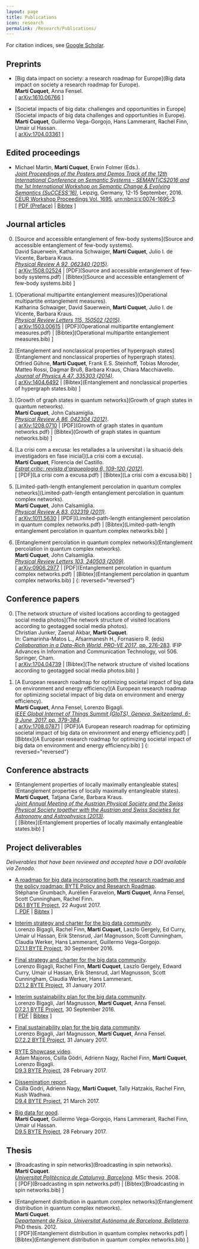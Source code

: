 ```yaml
---
layout: page
title: Publications
icon: research
permalink: /Research/Publications/
---
```


For citation indices, see [Google Scholar](https://scholar.google.at/citations?user=540UR0IAAAAJ).

## Preprints

- [Big data impact on society: a research roadmap for Europe](Big data impact on society a research roadmap for Europe).  
  **Martí Cuquet**, Anna Fensel.  
  [ [arXiv:1610.06766](http://arxiv.org/abs/1610.06766) ]

- [Societal impacts of big data: challenges and opportunities in Europe](Societal impacts of big data challenges and opportunities in Europe).  
  **Martí Cuquet**, Guillermo Vega-Gorgojo, Hans Lammerant, Rachel Finn, Umair ul Hassan.  
  [ [arXiv:1704.03361](https://arxiv.org/abs/1704.03361) ]

## Edited proceedings

- Michael Martin, **Martí Cuquet**, Erwin Folmer (Eds.).  
  _[Joint Proceedings of the Posters and Demos Track of the 12th International Conference on Semantic Systems - SEMANTiCS2016 and the 1st International Workshop on Semantic Change & Evolving Semantics (SuCCESS'16)](SEMPDS-2016)_, Leipzig, Germany, 12-15 September, 2016.  
  [CEUR Workshop Proceedings Vol. 1695](http://ceur-ws.org/Vol-1695/), [urn:nbn:de:0074-1695-3](http://nbn-resolving.de/urn:nbn:de:0074-1695-3).  
  [ [PDF (Preface)](SEMPDS-2016.pdf)
  | [Bibtex](SEMPDS-2016.bib) ]

## Journal articles

0. [Source and accessible entanglement of few-body systems](Source and accessible entanglement of few-body systems).  
   David Sauerwein, Katharina Schwaiger, **Martí Cuquet**, Julio I. de Vicente, Barbara Kraus.  
   _[Physical Review A 92, 062340 (2015)](http://dx.doi.org/10.1103/PhysRevA.92.062340)_.  
   [ [arXiv:1508.02524](http://arxiv.org/abs/1508.02524)
   | [PDF](Source and accessible entanglement of few-body systems.pdf)
   | [Bibtex](Source and accessible entanglement of few-body systems.bib) ]

0. [Operational multipartite entanglement measures](Operational multipartite entanglement measures).  
   Katharina Schwaiger, David Sauerwein, **Martí Cuquet**, Julio I. de Vicente, Barbara Kraus.  
   _[Physical Review Letters 115, 150502 (2015)](http://dx.doi.org/10.1103/PhysRevLett.115.150502)_.  
   [ [arXiv:1503.00615](http://arxiv.org/abs/1503.00615)
   | [PDF](Operational multipartite entanglement measures.pdf)
   | [Bibtex](Operational multipartite entanglement measures.bib) ]

0. [Entanglement and nonclassical properties of hypergraph states](Entanglement and nonclassical properties of hypergraph states).  
   Otfried Gühne, **Martí Cuquet**, Frank E.S. Steinhoff, Tobias Moroder, Matteo Rossi, Dagmar Bruß, Barbara Kraus, Chiara Macchiavello.  
   _[Journal of Physics A 47, 335303 (2014)](http://dx.doi.org/10.1088/1751-8113/47/33/335303)_.  
   [ [arXiv:1404.6492](http://arxiv.org/abs/1404.6492)
   | [Bibtex](Entanglement and nonclassical properties of hypergraph states.bib) ]

0. [Growth of graph states in quantum networks](Growth of graph states in quantum networks).  
   **Martí Cuquet**, John Calsamiglia.  
   _[Physical Review A 86, 042304 (2012)](http://dx.doi.org/10.1103/PhysRevA.86.042304)_.  
   [ [arXiv:1208.0710](http://arxiv.org/abs/1208.0710)
   | [PDF](Growth of graph states in quantum networks.pdf)
   | [Bibtex](Growth of graph states in quantum networks.bib) ]

0. [La crisi com a excusa: les retallades a la universitat i la situació dels investigadors en fase inicial](La crisi com a excusa).  
   **Martí Cuquet**, Florencia del Castillo.  
   _[Estrat crític: revista d'arqueologia 6, 109-120 (2012)](http://ddd.uab.cat/record/107241/)_.  
   [ [PDF](La crisi com a excusa.pdf)
   | [Bibtex](La crisi com a excusa.bib) ]

0. [Limited-path-length entanglement percolation in quantum complex networks](Limited-path-length entanglement percolation in quantum complex networks).  
   **Martí Cuquet**, John Calsamiglia.  
   _[Physical Review A 83, 032319 (2011)](http://dx.doi.org/10.1103/PhysRevA.83.032319)_.  
   [ [arXiv:1011.5630](http://arxiv.org/abs/1011.5630)
   | [PDF](Limited-path-length entanglement percolation in quantum complex networks.pdf)
   | [Bibtex](Limited-path-length entanglement percolation in quantum complex networks.bib) ]

0. [Entanglement percolation in quantum complex networks](Entanglement percolation in quantum complex networks).  
   **Martí Cuquet**, John Calsamiglia.  
   _[Physical Review Letters 103, 240503 (2009)](http://dx.doi.org/10.1103/PhysRevLett.103.240503)_.  
   [ [arXiv:0906.2977](http://arxiv.org/abs/0906.2977)
   | [PDF](Entanglement percolation in quantum complex networks.pdf)
   | [Bibtex](Entanglement percolation in quantum complex networks.bib) ]
{: reversed="reversed"}

## Conference papers

0. [The network structure of visited locations according to geotagged social media photos](The network structure of visited locations according to geotagged social media photos).  
   Christian Junker, Zaenal Akbar, **Martí Cuquet**.  
   In: Camarinha-Matos L., Afsarmanesh H., Fornasiero R. (eds) [_Collaboration in a Data-Rich World, PRO-VE 2017_, pp. 276-283](https://doi.org/10.1007/978-3-319-65151-4_26). IFIP Advances in Information and Communication Technology, vol 506. Springer, Cham.  
   [ [arXiv:1704.04739](http://arxiv.org/abs/1704.04739)
   | [Bibtex](The network structure of visited locations according to geotagged social media photos.bib) ]

0. [A European research roadmap for optimizing societal impact of big data on environment and energy efficiency](A European research roadmap for optimizing societal impact of big data on environment and energy efficiency).  
   **Martí Cuquet**, Anna Fensel, Lorenzo Bigagli.  
   _[IEEE Global Internet of Things Summit (GIoTS), Geneva, Switzerland, 6-9 June, 2017, pp. 379-384](https://doi.org/10.1109/GIOTS.2017.8016274)_.  
   [ [arXiv:1708.07871](https://arxiv.org/abs/1708.07871)
   | [PDF](A European research roadmap for optimizing societal impact of big data on environment and energy efficiency.pdf)
   | [Bibtex](A European research roadmap for optimizing societal impact of big data on environment and energy efficiency.bib) ]
{: reversed="reversed"}

## Conference abstracts

- [Entanglement properties of locally maximally entangleable states](Entanglement properties of locally maximally entangleable states).  
  **Martí Cuquet**, Tatjana Carle, Barbara Kraus.  
  _[Joint Annual Meeting of the Austrian Physical Society and the Swiss Physical Society together with the Austrian and Swiss Societies for Astronomy and Astrophysics (2013)](https://inis.iaea.org/search/search.aspx?orig_q=RN:45093114)_.  
  [ [Bibtex](Entanglement properties of locally maximally entangleable states.bib) ]

## Project deliverables

_Deliverables that have been reviewed and accepted have a DOI available via
Zenodo._

- [A roadmap for big data incorporating both the research roadmap and the policy roadmap: BYTE Policy and Research Roadmap](BYTE-D6-1).  
  Stéphane Grumbach, Aurélien Faravelon, **Martí Cuquet**, Anna Fensel, Scott Cunningham, Rachel Finn.  
  [D6.1 BYTE Project](https://doi.org/10.5281/zenodo.1195745), 22 August 2017.  
  [_[PDF](BYTE-D6-1.pdf)
  | [Bibtex](BYTE-D6-1.bib) ]

- [Interim strategy and charter for the big data community](BYTE-D7-1-1).  
  Lorenzo Bigagli, Rachel Finn, **Martí Cuquet**, Laszlo Gergely, Ed Curry, Umair ul Hassan, Erik Stensrud, Jarl Magnusson, Scott Cunningham, Claudia Werker, Hans Lammerant, Guillermo Vega-Gorgojo.  
  [D7.1.1 BYTE Project](http://byte-project.eu/wp-content/uploads/2014/02/D7.1.1-Interim-strategy-and-charter_v1.1.pdf), 30 September 2016.

- [Final strategy and charter for the big data community](BYTE-D7-1-2).  
  Lorenzo Bigagli, Rachel Finn, **Martí Cuquet**, Laszlo Gergely, Edward Curry, Umair ul Hassan, Erik Stensrud, Jarl Magnusson, Scott Cunningham, Claudia Werker, Hans Lammerant.  
  [D7.1.2 BYTE Project](http://byte-project.eu/research), 31 January 2017.

- [Interim sustainability plan for the big data community](BYTE-D7-2-1).  
  Lorenzo Bigagli, Jarl Magnusson, **Martí Cuquet**, Anna Fensel.  
  [D7.2.1 BYTE Project](https://doi.org/10.5281/zenodo.166700), 30 September 2016.  
  [ [PDF](BYTE-D7-2-1.pdf)
  | [Bibtex](BYTE-D7-2-1.bib) ]

- [Final sustainability plan for the big data community](BYTE-D7-2-2).  
  Lorenzo Bigagli, Jarl Magnusson, **Martí Cuquet**, Anna Fensel.  
  [D7.2.2 BYTE Project](http://byte-project.eu/research), 31 January 2017.

- [BYTE Showcase video](BYTE-D9-3).  
  Adam Majoros, Csilla Gödri, Adrienn Nagy, Rachel Finn, **Martí Cuquet**, Lorenzo Bigagli.  
  [D9.3 BYTE Project](http://byte-project.eu/research), 28 February 2017.

- [Dissemination report](BYTE-D9-4).  
  Csilla Godri, Adrienn Nagy, **Martí Cuquet**, Tally Hatzakis, Rachel Finn, Kush Wadhwa.  
  [D9.4 BYTE Project](http://byte-project.eu/research), 21 March 2017.

- [Big data for good](BYTE-D9-5).  
  **Martí Cuquet**, Guillermo Vega-Gorgojo, Hans Lammerant, Rachel Finn, Umair ul Hassan.  
  [D9.5 BYTE Project](http://byte-project.eu/wp-content/uploads/2014/02/D9.5-Big-data-for-good-final.pdf), 28 February 2017.

## Thesis

- [Broadcasting in spin networks](Broadcasting in spin networks).  
  **Martí Cuquet**.  
  _[Universitat Politècnica de Catalunya, Barcelona](http://upcommons.upc.edu/handle/2099.1/6010)_. MSc thesis. 2008.  
  [ [PDF](Broadcasting in spin networks.pdf)
  | [Bibtex](Broadcasting in spin networks.bib) ]

- [Entanglement distribution in quantum complex networks](Entanglement distribution in quantum complex networks).  
  **Martí Cuquet**.  
  _[Departament de Física, Universitat Autònoma de Barcelona, Bellaterra](http://tdx.cat/handle/10803/107850)_. PhD thesis. 2012.  
  [ [PDF](Entanglement distribution in quantum complex networks.pdf)
  | [Bibtex](Entanglement distribution in quantum complex networks.bib) ]
